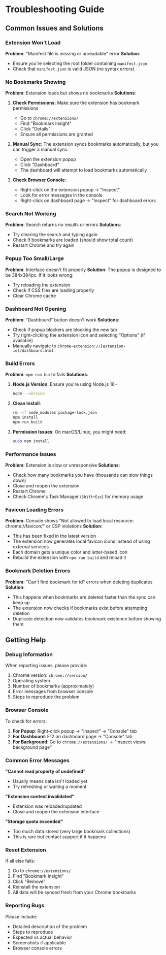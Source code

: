 # Troubleshooting Guide

## Common Issues and Solutions

### Extension Won't Load
**Problem**: "Manifest file is missing or unreadable" error
**Solution**: 
- Ensure you're selecting the root folder containing `manifest.json`
- Check that `manifest.json` is valid JSON (no syntax errors)

### No Bookmarks Showing
**Problem**: Extension loads but shows no bookmarks
**Solutions**:
1. **Check Permissions**: Make sure the extension has bookmark permissions
   - Go to `chrome://extensions/`
   - Find "Bookmark Insight" 
   - Click "Details"
   - Ensure all permissions are granted

2. **Manual Sync**: The extension syncs bookmarks automatically, but you can trigger a manual sync:
   - Open the extension popup
   - Click "Dashboard"
   - The dashboard will attempt to load bookmarks automatically

3. **Check Browser Console**: 
   - Right-click on the extension popup → "Inspect"
   - Look for error messages in the console
   - Right-click on dashboard page → "Inspect" for dashboard errors

### Search Not Working
**Problem**: Search returns no results or errors
**Solutions**:
- Try clearing the search and typing again
- Check if bookmarks are loaded (should show total count)
- Restart Chrome and try again

### Popup Too Small/Large
**Problem**: Interface doesn't fit properly
**Solution**: The popup is designed to be 384x384px. If it looks wrong:
- Try reloading the extension
- Check if CSS files are loading properly
- Clear Chrome cache

### Dashboard Not Opening
**Problem**: "Dashboard" button doesn't work
**Solutions**:
- Check if popup blockers are blocking the new tab
- Try right-clicking the extension icon and selecting "Options" (if available)
- Manually navigate to `chrome-extension://[extension-id]/dashboard.html`

### Build Errors
**Problem**: `npm run build` fails
**Solutions**:
1. **Node.js Version**: Ensure you're using Node.js 16+ 
   ```bash
   node --version
   ```

2. **Clean Install**:
   ```bash
   rm -rf node_modules package-lock.json
   npm install
   npm run build
   ```

3. **Permission Issues**: On macOS/Linux, you might need:
   ```bash
   sudo npm install
   ```

### Performance Issues
**Problem**: Extension is slow or unresponsive
**Solutions**:
- Check how many bookmarks you have (thousands can slow things down)
- Close and reopen the extension
- Restart Chrome
- Check Chrome's Task Manager (`Shift+Esc`) for memory usage

### Favicon Loading Errors
**Problem**: Console shows "Not allowed to load local resource: chrome://favicon/" or CSP violations
**Solution**: 
- This has been fixed in the latest version
- The extension now generates local favicon icons instead of using external services
- Each domain gets a unique color and letter-based icon
- Rebuild the extension with `npm run build` and reload it

### Bookmark Deletion Errors
**Problem**: "Can't find bookmark for id" errors when deleting duplicates
**Solution**:
- This happens when bookmarks are deleted faster than the sync can keep up
- The extension now checks if bookmarks exist before attempting deletion
- Duplicate detection now validates bookmark existence before showing them

## Getting Help

### Debug Information
When reporting issues, please provide:
1. Chrome version: `chrome://version/`
2. Operating system
3. Number of bookmarks (approximately)
4. Error messages from browser console
5. Steps to reproduce the problem

### Browser Console
To check for errors:
1. **For Popup**: Right-click popup → "Inspect" → "Console" tab
2. **For Dashboard**: F12 on dashboard page → "Console" tab
3. **For Background**: Go to `chrome://extensions/` → "Inspect views: background page"

### Common Error Messages

**"Cannot read property of undefined"**
- Usually means data isn't loaded yet
- Try refreshing or waiting a moment

**"Extension context invalidated"**
- Extension was reloaded/updated
- Close and reopen the extension interface

**"Storage quota exceeded"**
- Too much data stored (very large bookmark collections)
- This is rare but contact support if it happens

### Reset Extension
If all else fails:
1. Go to `chrome://extensions/`
2. Find "Bookmark Insight"
3. Click "Remove"
4. Reinstall the extension
5. All data will be synced fresh from your Chrome bookmarks

### Reporting Bugs
Please include:
- Detailed description of the problem
- Steps to reproduce
- Expected vs actual behavior  
- Screenshots if applicable
- Browser console errors
